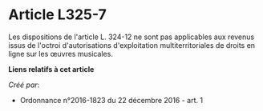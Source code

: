 # Article L325-7

Les dispositions de l'article L. 324-12 ne sont pas applicables aux revenus issus de l'octroi d'autorisations d'exploitation
multiterritoriales de droits en ligne sur les œuvres musicales.

**Liens relatifs à cet article**

_Créé par_:

  - Ordonnance n°2016-1823 du 22 décembre 2016 - art. 1
